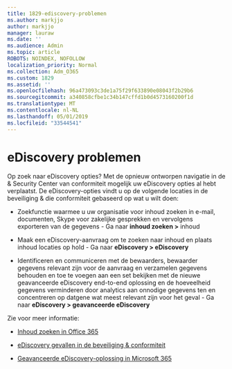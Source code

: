 ```yaml
---
title: 1829-ediscovery-problemen
ms.author: markjjo
author: markjjo
manager: lauraw
ms.date: ''
ms.audience: Admin
ms.topic: article
ROBOTS: NOINDEX, NOFOLLOW
localization_priority: Normal
ms.collection: Adm_O365
ms.custom: 1829
ms.assetid: ''
ms.openlocfilehash: 96a473093c3de1a75f29f633890e08043f2b29b6
ms.sourcegitcommit: a340858cfbe1c34b147cffd1b0d4573160200f1d
ms.translationtype: MT
ms.contentlocale: nl-NL
ms.lasthandoff: 05/01/2019
ms.locfileid: "33544541"
---
```

# <a name="ediscovery-issues"></a>eDiscovery problemen

Op zoek naar eDiscovery opties? Met de opnieuw ontworpen navigatie in de & Security Center van conformiteit mogelijk uw eDiscovery opties al hebt verplaatst.  De eDiscovery-opties vindt u op de volgende locaties in de beveiliging & die conformiteit gebaseerd op wat u wilt doen:

- Zoekfunctie waarmee u uw organisatie voor inhoud zoeken in e-mail, documenten, Skype voor zakelijke gesprekken en vervolgens exporteren van de gegevens - Ga naar **inhoud zoeken >** inhoud

- Maak een eDiscovery-aanvraag om te zoeken naar inhoud en plaats inhoud locaties op hold - Ga naar **eDiscovery > eDiscovery**

- Identificeren en communiceren met de bewaarders, bewaarder gegevens relevant zijn voor de aanvraag en verzamelen gegevens behouden en toe te voegen aan een set bekijken met de nieuwe geavanceerde eDiscovery end-to-end oplossing en de hoeveelheid gegevens verminderen door analytics aan onnodige gegevens ten en concentreren op datgene wat meest relevant zijn voor het geval - Ga naar **eDiscovery > geavanceerde eDiscovery**

Zie voor meer informatie:

- [Inhoud zoeken in Office 365](https://docs.microsoft.com/office365/securitycompliance/content-search)

- [eDiscovery gevallen in de beveiliging & conformiteit](https://docs.microsoft.com/office365/securitycompliance/ediscovery-cases)

- [Geavanceerde eDiscovery-oplossing in Microsoft 365](https://docs.microsoft.com/office365/securitycompliance/compliance20/overview-ediscovery-20)
